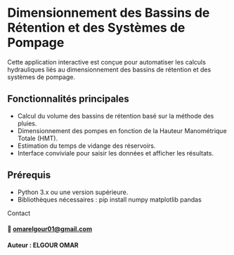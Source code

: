 # Dimensionnement des Bassins de Rétention et des Systèmes de Pompage
Cette application interactive est conçue pour automatiser les calculs hydrauliques liés au dimensionnement des bassins de rétention et des systèmes de pompage.

## Fonctionnalités principales
- Calcul du volume des bassins de rétention basé sur la méthode des pluies.
- Dimensionnement des pompes en fonction de la Hauteur Manométrique Totale (HMT).
- Estimation du temps de vidange des réservoirs.
- Interface conviviale pour saisir les données et afficher les résultats.
## Prérequis
- Python 3.x ou une version supérieure.
- Bibliothèques nécessaires : pip install numpy matplotlib pandas

Contact
#### 📧 omarelgour01@gmail.com 
#### Auteur : ELGOUR OMAR
